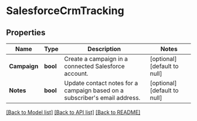 # SalesforceCrmTracking

## Properties
Name | Type | Description | Notes
------------ | ------------- | ------------- | -------------
**Campaign** | **bool** | Create a campaign in a connected Salesforce account. | [optional] [default to null]
**Notes** | **bool** | Update contact notes for a campaign based on a subscriber&#39;s email address. | [optional] [default to null]

[[Back to Model list]](../README.md#documentation-for-models) [[Back to API list]](../README.md#documentation-for-api-endpoints) [[Back to README]](../README.md)


